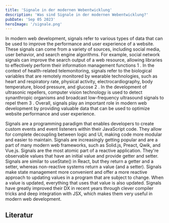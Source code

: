 ```yaml
---
title: 'Signale in der modernen Webentwicklung'
description: 'Was sind Signale in der modernen Webentwicklung?'
pubDate: 'Sep 05 2023'
heroImage: '/signale.png'
---
```


In modern web development, signals refer to various types of data that can be used to improve the performance and user
experience of a website. These signals can come from a variety of sources, including social media, user behavior, and
search engine algorithms. For example, social network signals can improve the search output of a web resource, allowing
libraries to effectively perform their information management functions
1
. In the context of health-related telemonitoring, signals refer to the biological variables that are remotely monitored
by wearable technologies, such as heart and respiratory rate, physical activity, electrocardiography, body temperature,
blood pressure, and glucose
2
. In the development of ultrasonic repellers, computer vision technology is used to detect synanthropic organisms and
broadcast low-frequency ultrasound signals to repel them
3
. Overall, signals play an important role in modern web development by providing valuable data that can be used to
optimize website performance and user experience.

Signals are a programming paradigm that enables developers to create custom events and event listeners within their
JavaScript code. They allow for complete decoupling between logic and UI, making code more modular and easier to
maintain. Signals are increasingly getting popular and are a part of many modern web frameworks, such as Solid.js,
Preact, Qwik, and Vue.js. Signals are the most atomic part of a reactive application. They're observable values that
have an initial value and provide getter and setter. Signals are similar to useState() in React, but they return a
getter and a setter, whereas non-reactive systems return a value (and a setter). Signals make state management more
convenient and offer a more reactive approach to updating values in a program that are subject to change. When a value
is updated, everything that uses that value is also updated. Signals have greatly improved their DX in recent years
through clever compiler tricks and deep integration with JSX, which makes them very useful in modern web development.

## Literatur

[^SolidJs]: Carniato, Ryan. Solid.js
https://www.solidjs.com/.